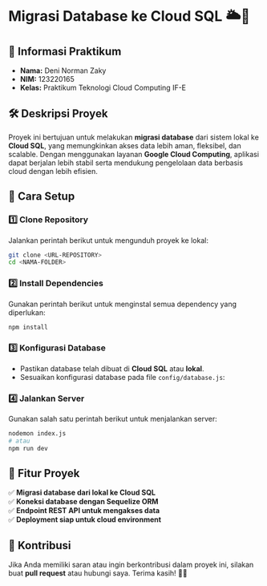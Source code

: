 # **Migrasi Database ke Cloud SQL** 🌥️🚀

## 📌 Informasi Praktikum

- **Nama:** Deni Norman Zaky
- **NIM:** 123220165
- **Kelas:** Praktikum Teknologi Cloud Computing IF-E

## 🛠 **Deskripsi Proyek**

Proyek ini bertujuan untuk melakukan **migrasi database** dari sistem lokal ke **Cloud SQL**, yang memungkinkan akses data lebih aman, fleksibel, dan scalable. Dengan menggunakan layanan **Google Cloud Computing**, aplikasi dapat berjalan lebih stabil serta mendukung pengelolaan data berbasis cloud dengan lebih efisien.

## 🚀 **Cara Setup**

### 1️⃣ **Clone Repository**

Jalankan perintah berikut untuk mengunduh proyek ke lokal:

```bash
git clone <URL-REPOSITORY>
cd <NAMA-FOLDER>
```

### 2️⃣ **Install Dependencies**

Gunakan perintah berikut untuk menginstal semua dependency yang diperlukan:

```bash
npm install
```

### 3️⃣ **Konfigurasi Database**

- Pastikan database telah dibuat di **Cloud SQL** atau **lokal**.
- Sesuaikan konfigurasi database pada file `config/database.js`:

### 4️⃣ **Jalankan Server**

Gunakan salah satu perintah berikut untuk menjalankan server:

```bash
nodemon index.js
# atau
npm run dev
```

## 🎯 **Fitur Proyek**

✅ **Migrasi database dari lokal ke Cloud SQL**  
✅ **Koneksi database dengan Sequelize ORM**  
✅ **Endpoint REST API untuk mengakses data**  
✅ **Deployment siap untuk cloud environment**

## 📢 **Kontribusi**

Jika Anda memiliki saran atau ingin berkontribusi dalam proyek ini, silakan buat **pull request** atau hubungi saya. Terima kasih! 🚀✨
